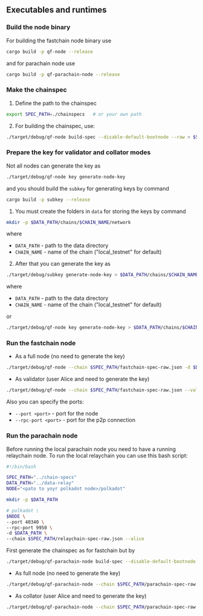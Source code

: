 ## Executables and runtimes

### Build the node binary
For building the fastchain node binary use
```bash
cargo build -p qf-node --release
```

and for parachain node use

```bash
cargo build -p qf-parachain-node --release
```

### Make the chainspec
1. Define the path to the chainspec
```bash
export SPEC_PATH=./chainspecs   # or your own path
```

2. For building the chainspec, use:

```bash
./target/debug/qf-node build-spec --disable-default-bootnode --raw > $SPEC_PATH/fastchain-spec-raw.json
```

### Prepare the key for validator and collator modes
Not all nodes can generate the key as
```bash
./target/debug/qf-node key generate-node-key
```
and you should build the `subkey` for generating keys by command
```bash
cargo build -p subkey --release
```

1. You must create the folders in `data` for storing the keys by command
```bash
mkdir -p $DATA_PATH/chains/$CHAIN_NAME/network
```
where
- `DATA_PATH` - path to the data directory
- `CHAIN_NAME` - name of the chain ("local_testnet" for default)

2. After that you can generate the key as

```bash
./target/debug/subkey generate-node-key > $DATA_PATH/chains/$CHAIN_NAME/network/secret_ed25519
```
where
- `DATA_PATH` - path to the data directory
- `CHAIN_NAME` - name of the chain ("local_testnet" for default)

or

```bash
./target/debug/qf-node key generate-node-key > $DATA_PATH/chains/$CHAIN_NAME/network/secret_ed25519
```

### Run the fastchain node
- As a full node (no need to generate the key)
```bash
./target/debug/qf-node --chain $SPEC_PATH/fastchain-spec-raw.json -d $DATA_PATH
```
- As validator (user Alice and need to generate the key)
```bash
./target/debug/qf-node --chain $SPEC_PATH/fastchain-spec-raw.json --validator --alice -d $DATA_PATH
```


Also you can specify the ports:
- `--port <port>` - port for the node
- `--rpc-port <port>` - port for the p2p connection

### Run the parachain node
Before running the local parachain node you need to have a running relaychain node.
To run the local relaychain you can use this bash script:
```bash
#!/bin/bash

SPEC_PATH="../chain-specs"
DATA_PATH="../data-relay"
NODE="<pato to yoyr polkadot node>/polkadot"

mkdir -p $DATA_PATH

# polkadot \
$NODE \
--port 40340 \
--rpc-port 9950 \
-d $DATA_PATH \
--chain $SPEC_PATH/relaychain-spec-raw.json --alice
```

First generate the chainspec as for fastchain but by
```bash
./target/debug/qf-parachain-node build-spec --disable-default-bootnode --raw > $SPEC_PATH/parachain-spec-raw.json
```

- As full node (no need to generate the key)
```bash
./target/debug/qf-parachain-node --chain $SPEC_PATH/parachain-spec-raw.json -d $DATA_PATH -- --chain $SPEC_PATH/relaychain-spec-raw.json
```
- As collator (user Alice and need to generate the key)
```bash
./target/debug/qf-parachain-node --chain $SPEC_PATH/parachain-spec-raw.json --collator --alice -d $DATA_PATH -- --chain $SPEC_PATH/relaychain-spec-raw.json
```
